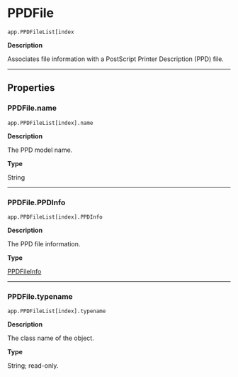 # PPDFile

`app.PPDFileList[index`

**Description**

Associates file information with a PostScript Printer Description (PPD) file.

---

## Properties

### PPDFile.name

`app.PPDFileList[index].name`

**Description**

The PPD model name.

**Type**

String

---

### PPDFile.PPDInfo

`app.PPDFileList[index].PPDInfo`

**Description**

The PPD file information.

**Type**

[PPDFileInfo](./PPDFileInfo.md)

---

### PPDFile.typename

`app.PPDFileList[index].typename`

**Description**

The class name of the object.

**Type**

String; read-only.
